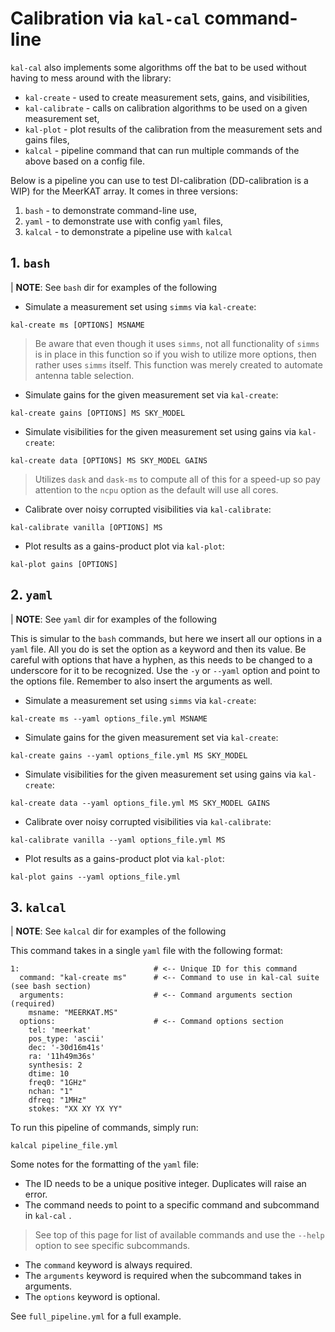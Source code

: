 # Calibration via `kal-cal` command-line

`kal-cal` also implements some algorithms off the bat to be used without having to mess around with the library:

- `kal-create` - used to create measurement sets, gains, and visibilities,
- `kal-calibrate` - calls on calibration algorithms to be used on a given measurement set,
- `kal-plot` - plot results of the calibration from the measurement sets and gains files,
- `kalcal` - pipeline command that can run multiple commands of the above based on a config file.

Below is a pipeline you can use to test DI-calibration (DD-calibration is a WIP) for the MeerKAT array. It comes in three versions:

1. `bash` - to demonstrate command-line use,
2. `yaml` - to demonstrate use with config `yaml` files,
3. `kalcal` - to demonstrate a pipeline use with `kalcal`



## 1. `bash`

| **NOTE**: See `bash` dir for examples of the following


- Simulate a measurement set using `simms` via `kal-create`:

```[bash]
kal-create ms [OPTIONS] MSNAME
```
> Be aware that even though it uses `simms`, not all functionality of `simms` is in place in this function so if you wish to utilize more options, then rather uses `simms` itself. This function was merely created to automate antenna table selection.

- Simulate gains for the given measurement set via `kal-create`:

```[bash]
kal-create gains [OPTIONS] MS SKY_MODEL
```

- Simulate visibilities for the given measurement set using gains via `kal-create`:

```[bash]
kal-create data [OPTIONS] MS SKY_MODEL GAINS
```
> Utilizes `dask` and `dask-ms` to compute all of this for a speed-up so pay attention to the `ncpu` option as the default will use all cores.

- Calibrate over noisy corrupted visibilities via `kal-calibrate`:

```[bash]
kal-calibrate vanilla [OPTIONS] MS
```

- Plot results as a gains-product plot via `kal-plot`:

```[bash]
kal-plot gains [OPTIONS]
```

## 2. `yaml`

| **NOTE**: See `yaml` dir for examples of the following

This is simular to the `bash` commands, but here we insert all our options in a `yaml` file. All you do is set the option as a keyword and then its value. Be careful with options that have a hyphen, as this needs to be changed to a underscore for it to be recognized. Use the `-y` or `--yaml` option and point to the options file. Remember to also insert the arguments as well.

- Simulate a measurement set using `simms` via `kal-create`:

```[bash]
kal-create ms --yaml options_file.yml MSNAME
```

- Simulate gains for the given measurement set via `kal-create`:

```[bash]
kal-create gains --yaml options_file.yml MS SKY_MODEL
```

- Simulate visibilities for the given measurement set using gains via `kal-create`:

```[bash]
kal-create data --yaml options_file.yml MS SKY_MODEL GAINS
```

- Calibrate over noisy corrupted visibilities via `kal-calibrate`:

```[bash]
kal-calibrate vanilla --yaml options_file.yml MS
```

- Plot results as a gains-product plot via `kal-plot`:

```[bash]
kal-plot gains --yaml options_file.yml
```

## 3. `kalcal`

| **NOTE**: See `kalcal` dir for examples of the following

This command takes in a single `yaml` file with the following format:
```[yaml]
1:                              # <-- Unique ID for this command
  command: "kal-create ms"      # <-- Command to use in kal-cal suite (see bash section)
  arguments:                    # <-- Command arguments section (required)
    msname: "MEERKAT.MS"
  options:                      # <-- Command options section
    tel: 'meerkat'
    pos_type: 'ascii'
    dec: '-30d16m41s' 
    ra: '11h49m36s'    
    synthesis: 2
    dtime: 10
    freq0: "1GHz"
    nchan: "1"
    dfreq: "1MHz"
    stokes: "XX XY YX YY"
```

To run this pipeline of commands, simply run:
```[bash]
kalcal pipeline_file.yml
```

Some notes for the formatting of the `yaml` file:
- The ID needs to be a unique positive integer. Duplicates will raise an error.
- The command needs to point to a specific command and subcommand in `kal-cal` .
> See top of this page for list of available commands and use the `--help` option to see specific subcommands.
- The `command` keyword is always required.
- The `arguments` keyword is required when the subcommand takes in arguments.
- The `options` keyword is optional.

See `full_pipeline.yml` for a full example.